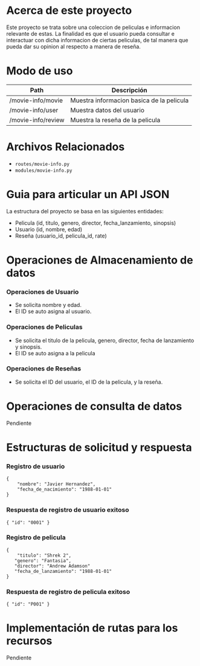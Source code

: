 # Acerca de este proyecto

Este proyecto se trata sobre una coleccion de peliculas e informacion
relevante de estas. La finalidad es que el usuario pueda consultar e interactuar
con dicha informacion de ciertas peliculas, de tal manera que pueda dar su opinion
al respecto a manera de reseña.

# Modo de uso

| Path                  | Descripción |
| --------------------- | ----------- |
|  /movie-info/movie           |   Muestra informacion basica de la pelicula          
|   /movie-info/user    | Muestra datos del usuario         |
| /movie-info/review          |  Muestra la reseña de la pelicula             |

# Archivos Relacionados

- `routes/movie-info.py`
- `modules/movie-info.py`

# Guia para articular un API JSON

La estructura del proyecto se basa en las siguientes entidades:

- Pelicula (id, titulo, genero, director, fecha_lanzamiento, sinopsis)
- Usuario (id, nombre, edad)
- Reseña (usuario_id, pelicula_id, rate)

# Operaciones de Almacenamiento de datos

### Operaciones de  Usuario
- Se solicita nombre y edad.
- El ID se auto asigna al usuario.

### Operaciones de Peliculas
- Se solicita el titulo de la pelicula, genero, director, fecha de lanzamiento y sinopsis.
- El ID se auto asigna a la pelicula

### Operaciones de Reseñas
- Se solicita el ID del usuario, el ID de la pelicula, y la reseña.

# Operaciones de consulta de datos
Pendiente

# Estructuras de solicitud y respuesta
### Registro de usuario
```
{
    "nombre": "Javier Hernandez",
    "fecha_de_nacimiento": "1988-01-01"
}

```
### Respuesta de registro de usuario exitoso
```
{ "id": "0001" }
```

### Registro de pelicula
```
{
    "titulo": "Shrek 2",
   "genero": "Fantasia",
   "director": "Andrew Adamson"
   "fecha_de_lanzamiento": "1988-01-01"
}
```
### Respuesta de registro de pelicula exitoso
```
{ "id": "P001" }
```

# Implementación de rutas para los recursos
Pendiente
